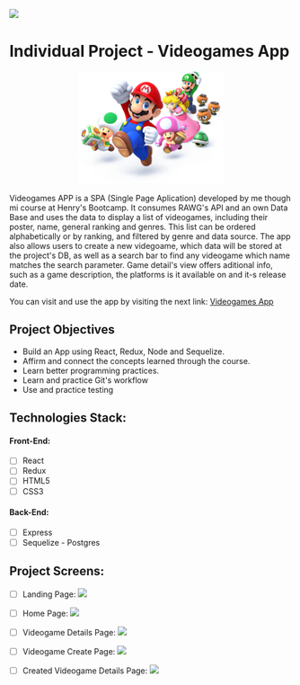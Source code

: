 <p align='left'>
    <img src='https://static.wixstatic.com/media/85087f_0d84cbeaeb824fca8f7ff18d7c9eaafd~mv2.png/v1/fill/w_160,h_30,al_c,q_85,usm_0.66_1.00_0.01/Logo_completo_Color_1PNG.webp' </img>
</p>

# Individual Project - Videogames App

<p align="center">
  <img height="200" src="./videogame.png" />
  <br/>
  
  Videogames APP is a SPA (Single Page Aplication) developed by me though mi course at Henry's Bootcamp. It consumes RAWG's API and an own Data Base and uses the data to display a list of videogames, including their poster, name, general ranking and genres. This list can be ordered alphabetically or by ranking, and filtered by genre and data source. The app also allows users to create a new videgoame, which data will be stored at the project's DB, as well as a search bar to find any videogame which name matches the search parameter. Game detail's view offers aditional info, such as a game description, the platforms is it available on and it-s release date.
  
  You can visit and use the app by visiting the next link: <a href="https://videogames-front-saulpaez03.vercel.app/">Videogames App</a>
  

</p>

## Project Objectives

- Build an App using React, Redux, Node and Sequelize.
- Affirm and connect the concepts learned through the course.
- Learn better programming practices.
- Learn and practice Git's workflow
- Use and practice testing

## Technologies Stack:

#### Front-End:
- [ ] React
- [ ] Redux
- [ ] HTML5
- [ ] CSS3

#### Back-End:
- [ ] Express
- [ ] Sequelize - Postgres

## Project Screens:
- [ ] Landing Page: <img src="https://res.cloudinary.com/dyqejl4cd/image/upload/v1653420518/PI-Landing_zuw4dv.png" />
- [ ] Home Page: <img src="https://res.cloudinary.com/dyqejl4cd/image/upload/v1653420518/PI-Home_aiigut.png" />
- [ ] Videogame Details Page: <img src="https://res.cloudinary.com/dyqejl4cd/image/upload/v1653420519/PI-VideogameDetails_czvsvf.png" />
- [ ] Videogame Create Page: <img src="https://res.cloudinary.com/dyqejl4cd/image/upload/v1653420517/PI-CreateForm_er3rhv.png" />
- [ ] Created Videogame Details Page: <img src="https://res.cloudinary.com/dyqejl4cd/image/upload/v1653420517/PI-Created_Videogame_Details_tims9q.png" />
      

